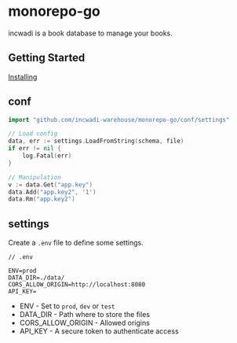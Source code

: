 # monorepo-go

incwadi is a book database to manage your books.

## Getting Started

[Installing](https://github.com/incwadi-warehouse/docu)

## conf

```go
import "github.com/incwadi-warehouse/monorepo-go/conf/settings"

// Load config
data, err := settings.LoadFromString(schema, file)
if err != nil {
    log.Fatal(err)
}

// Manipulation
v := data.Get("app.key")
data.Add("app.key2", '1')
data.Rm("app.key2")
```

## settings

Create a `.env` file to define some settings.

```env
// .env

ENV=prod
DATA_DIR=./data/
CORS_ALLOW_ORIGIN=http://localhost:8080
API_KEY=
```

- ENV - Set to `prod`, `dev` or `test`
- DATA_DIR - Path where to store the files
- CORS_ALLOW_ORIGIN - Allowed origins
- API_KEY - A secure token to authenticate access
